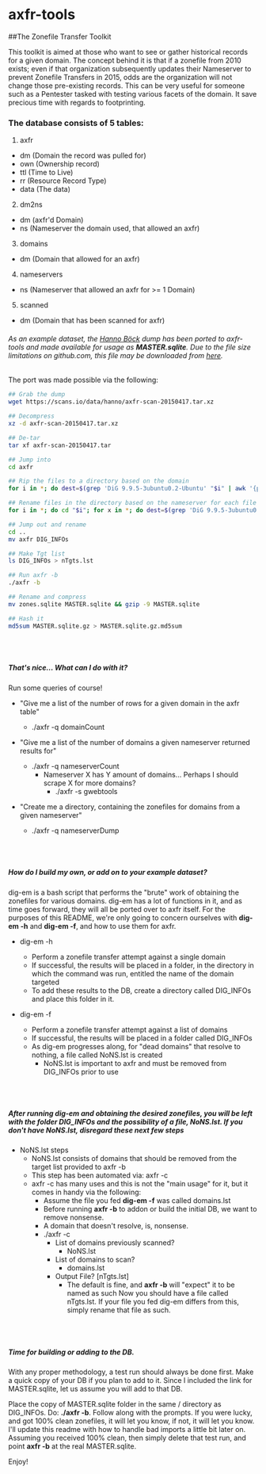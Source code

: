 # axfr-tools
##The Zonefile Transfer Toolkit

This toolkit is aimed at those who want to see or gather historical records for a given domain.  The concept behind it is that if a zonefile from 2010 exists; even if that organization subsequently updates their Nameserver to prevent Zonefile Transfers in 2015, odds are the organization will not change those pre-existing records.  This can be very useful for someone such as a Pentester tasked with testing various facets of the domain.  It save precious time with regards to footprinting.

### The database consists of 5 tables:
1. axfr
  - dm (Domain the record was pulled for)
  - own (Ownership record)
  - ttl (Time to Live)
  - rr (Resource Record Type)
  - data (The data)

2. dm2ns
  - dm (axfr'd Domain)
  - ns (Nameserver the domain used, that allowed an axfr)

3. domains
  - dm (Domain that allowed for an axfr)

4. nameservers
  - ns (Nameserver that allowed an axfr for >= 1 Domain)

5. scanned
  - dm (Domain that has been scanned for axfr)

###### As an example dataset, the  <a href="https://scans.io/study/hanno-axfr">Hanno Böck</a> dump has been ported to axfr-tools and made available for usage as <b>MASTER.sqlite</b>.  Due to the file size limitations on github.com, this file may be downloaded from <a href="http://ethicalreporting.org/axfr-tools/MASTER.sqlite.gz">here</a>.

The port was made possible via the following:
```bash
## Grab the dump
wget https://scans.io/data/hanno/axfr-scan-20150417.tar.xz

## Decompress
xz -d axfr-scan-20150417.tar.xz

## De-tar
tar xf axfr-scan-20150417.tar

## Jump into
cd axfr

## Rip the files to a directory based on the domain
for i in *; do dest=$(grep 'DiG 9.9.5-3ubuntu0.2-Ubuntu' "$i" | awk '{print $9}'); mkdir -p "$dest"; mv "$i" "$dest"; done

## Rename files in the directory based on the nameserver for each file
for i in *; do cd "$i"; for x in *; do dest=$(grep 'DiG 9.9.5-3ubuntu0.2-Ubuntu' "$x" | awk '{print $10}' | cut -d\@ -f2 | sed 's/\.$//'); mv "$x" "$dest"; done; cd ..; done

## Jump out and rename
cd ..
mv axfr DIG_INFOs

## Make Tgt list
ls DIG_INFOs > nTgts.lst

## Run axfr -b
./axfr -b

## Rename and compress
mv zones.sqlite MASTER.sqlite && gzip -9 MASTER.sqlite

## Hash it
md5sum MASTER.sqlite.gz > MASTER.sqlite.gz.md5sum

```

<br></br>
##### That's nice...  What can I do with it?
Run some queries of course!

- "Give me a list of the number of rows for a given domain in the axfr table"
  - ./axfr -q domainCount

- "Give me a list of the number of domains a given nameserver returned results for"
  - ./axfr -q nameserverCount
    - Nameserver X has Y amount of domains...  Perhaps I should scrape X for more domains?
      - ./axfr -s gwebtools

- "Create me a directory, containing the zonefiles for domains from a given nameserver"
  - ./axfr -q nameserverDump

<br></br>
##### How do I build my own, or add on to your example dataset?
dig-em is a bash script that performs the "brute" work of obtaining the zonefiles for various domains.  dig-em has a lot of functions in it, and as time goes forward, they will all be ported over to axfr itself.  For the purposes of this README, we're only going to concern ourselves with <b>dig-em -h</b> and <b>dig-em -f</b>, and how to use them for axfr.

- dig-em -h
  - Perform a zonefile transfer attempt against a single domain
  - If successful, the results will be placed in a folder, in the directory in which the command was run, entitled the name of the domain targeted
  - To add these results to the DB, create a directory called DIG_INFOs and place this folder in it.

- dig-em -f
  - Perform a zonefile transfer attempt against a list of domains
  - If successful, the results will be placed in a folder called DIG_INFOs
  - As dig-em progresses along, for "dead domains" that resolve to nothing, a file called NoNS.lst is created
    - NoNS.lst is important to axfr and must be removed from DIG_INFOs prior to use

<br></br>
##### After running dig-em and obtaining the desired zonefiles, you will be left with the folder DIG_INFOs and the possibility of a file, NoNS.lst.  If you don't have NoNS.lst, disregard these next few steps

- NoNS.lst steps
  - NoNS.lst consists of domains that should be removed from the target list provided to axfr -b
  - This step has been automated via: axfr -c
  - axfr -c has many uses and this is not the "main usage" for it, but it comes in handy via the following:
    - Assume the file you fed <b>dig-em -f</b> was called domains.lst
    - Before running <b>axfr -b</b> to addon or build the initial DB, we want to remove nonsense.
    - A domain that doesn't resolve, is, nonsense.
    - ./axfr -c
      - List of domains previously scanned?
        - NoNS.lst
      - List of domains to scan?
        - domains.lst
      - Output File? [nTgts.lst]
        - The default is fine, and <b>axfr -b</b> will "expect" it to be named as such
Now you should have a file called nTgts.lst.  If your file you fed dig-em differs from this, simply rename that file as such.  

<br></br>
##### Time for building or adding to the DB.

With any proper methodology, a test run should always be done first.  Make a quick copy of your DB if you plan to add to it.  Since I included the link for MASTER.sqlite, let us assume you will add to that DB.

Place the copy of MASTER.sqlite folder in the same / directory as DIG_INFOs.  Do: <b>./axfr -b</b>.  Follow along with the prompts.  If you were lucky, and got 100% clean zonefiles, it will let you know, if not, it will let you know.  I'll update this readme with how to handle bad imports a little bit later on.  Assuming you received 100% clean, then simply delete that test run, and point <b>axfr -b</b> at the real MASTER.sqlite.

Enjoy!




